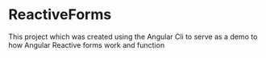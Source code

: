 # ReactiveForms

This project which was created using the Angular Cli to serve as a demo to how Angular Reactive forms work and function 
